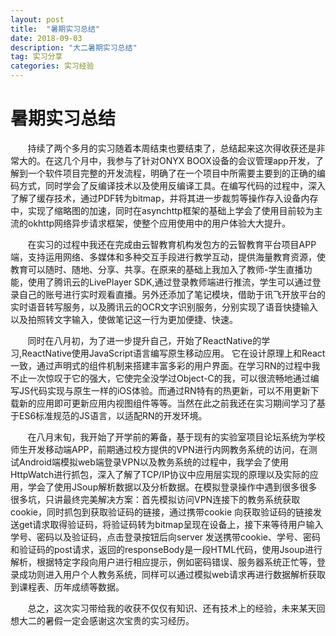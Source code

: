 ```yaml
---
layout: post  
title:  "暑期实习总结"  
date: 2018-09-03  
description: "大二暑期实习总结"
tag: 实习分享
categories: 实习经验  
---
```


# 暑期实习总结
&#160; &#160; &#160; &#160;持续了两个多月的实习随着本周结束也要结束了，总结起来这次得收获还是非常大的。在这几个月中，我参与了针对ONYX BOOX设备的会议管理app开发，了解到一个软件项目完整的开发流程，明确了在一个项目中所需要主要到的正确的编码方式，同时学会了反编译技术以及使用反编译工具。在编写代码的过程中，深入了解了缓存技术，通过PDF转为bitmap，并将其进一步裁剪等操作存入设备内存中，实现了缩略图的加速，同时在asynchttp框架的基础上学会了使用目前较为主流的okhttp网络异步请求框架，使整个应用使用中的用户体验大大提升。

&#160; &#160; &#160; &#160;在实习的过程中我还在完成由云智教育机构发包方的云智教育平台项目APP端，支持运用网络、多媒体和多种交互手段进行教学互动，提供海量教育资源，使教育可以随时、随地、分享、共享。在原来的基础上我加入了教师-学生直播功能，使用了腾讯云的LivePlayer SDK,通过登录教师端进行推流，学生可以通过登录自己的账号进行实时观看直播。另外还添加了笔记模块，借助于讯飞开放平台的实时语音转写服务，以及腾讯云的OCR文字识别服务，分别实现了语音快捷输入以及拍照转文字输入，使做笔记这一行为更加便捷、快速。

&#160; &#160; &#160; &#160;同时在八月初，为了进一步提升自己，开始了ReactNative的学习,ReactNative使用JavaScript语言编写原生移动应用。 它在设计原理上和React一致，通过声明式的组件机制来搭建丰富多彩的用户界面。在学习RN的过程中我不止一次惊叹于它的强大，它使完全没学过Object-C的我，可以很流畅地通过编写JS代码实现与原生一样的iOS体验。而通过RN特有的热更新，可以不用更新下载新的应用即可更新应用内视图组件等等。当然在此之前我还在实习期间学习了基于ES6标准规范的JS语言，以适配RN的开发环境。

&#160; &#160; &#160; &#160;在八月末旬，我开始了开学前的筹备，基于现有的实验室项目论坛系统为学校师生开发移动端APP，前期通过校方提供的VPN进行内网教务系统的访问，在测试Android端模拟web端登录VPN以及教务系统的过程中，我学会了使用HttpWatch进行抓包，深入了解了TCP/IP协议中应用层实现的原理以及实际的应用，学会了使用JSoup解析数据以及分析数据。在模拟登录操作中遇到很多很多很多坑，只讲最终完美解决方案：首先模拟访问VPN连接下的教务系统获取cookie，同时抓包到获取验证码的链接，通过携带cookie 向获取验证码的链接发送get请求取得验证码，将验证码转为bitmap呈现在设备上，接下来等待用户输入学号、密码以及验证码，点击登录按钮后向server 发送携带cookie、学号、密码和验证码的post请求，返回的responseBody是一段HTML代码，使用Jsoup进行解析，根据特定字段向用户进行相应提示，例如密码错误、服务器系统正忙等，登录成功则进入用户个人教务系统，同样可以通过模拟web请求再进行数据解析获取到课程表、历年成绩等数据。

&#160; &#160; &#160; &#160;总之，这次实习带给我的收获不仅仅有知识、还有技术上的经验，未来某天回想大二的暑假一定会感谢这次宝贵的实习经历。